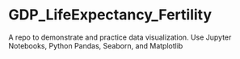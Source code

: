# GDP_LifeExpectancy_Fertility
A repo to demonstrate and practice data visualization.  Use Jupyter Notebooks, Python Pandas, Seaborn, and Matplotlib
